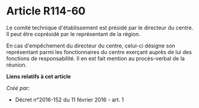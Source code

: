# Article R114-60

Le comité technique d'établissement est présidé par le directeur du centre. Il peut être coprésidé par le représentant de la
région. 

En cas d'empêchement du directeur du centre, celui-ci désigne son représentant parmi les fonctionnaires du centre exerçant
auprès de lui des fonctions de responsabilité. Il en est fait mention au procès-verbal de la réunion.

**Liens relatifs à cet article**

_Créé par_:

  - Décret n°2016-152 du 11 février 2016 - art. 1
